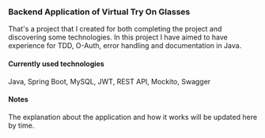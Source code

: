 ### Backend Application of Virtual Try On Glasses

That's a project that I created for both completing the project and discovering some technologies. In this project I have aimed to have experience for TDD, O-Auth, error handling and documentation in Java.

#### Currently used technologies

Java, Spring Boot, MySQL, JWT, REST API, Mockito, Swagger

#### Notes

The explanation about the application and how it works will be updated here by time. 
